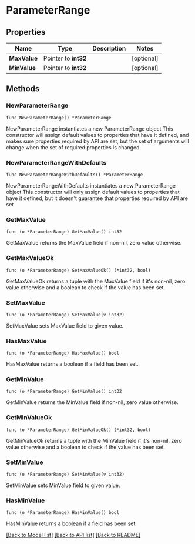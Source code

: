 # ParameterRange

## Properties

Name | Type | Description | Notes
------------ | ------------- | ------------- | -------------
**MaxValue** | Pointer to **int32** |  | [optional] 
**MinValue** | Pointer to **int32** |  | [optional] 

## Methods

### NewParameterRange

`func NewParameterRange() *ParameterRange`

NewParameterRange instantiates a new ParameterRange object
This constructor will assign default values to properties that have it defined,
and makes sure properties required by API are set, but the set of arguments
will change when the set of required properties is changed

### NewParameterRangeWithDefaults

`func NewParameterRangeWithDefaults() *ParameterRange`

NewParameterRangeWithDefaults instantiates a new ParameterRange object
This constructor will only assign default values to properties that have it defined,
but it doesn't guarantee that properties required by API are set

### GetMaxValue

`func (o *ParameterRange) GetMaxValue() int32`

GetMaxValue returns the MaxValue field if non-nil, zero value otherwise.

### GetMaxValueOk

`func (o *ParameterRange) GetMaxValueOk() (*int32, bool)`

GetMaxValueOk returns a tuple with the MaxValue field if it's non-nil, zero value otherwise
and a boolean to check if the value has been set.

### SetMaxValue

`func (o *ParameterRange) SetMaxValue(v int32)`

SetMaxValue sets MaxValue field to given value.

### HasMaxValue

`func (o *ParameterRange) HasMaxValue() bool`

HasMaxValue returns a boolean if a field has been set.

### GetMinValue

`func (o *ParameterRange) GetMinValue() int32`

GetMinValue returns the MinValue field if non-nil, zero value otherwise.

### GetMinValueOk

`func (o *ParameterRange) GetMinValueOk() (*int32, bool)`

GetMinValueOk returns a tuple with the MinValue field if it's non-nil, zero value otherwise
and a boolean to check if the value has been set.

### SetMinValue

`func (o *ParameterRange) SetMinValue(v int32)`

SetMinValue sets MinValue field to given value.

### HasMinValue

`func (o *ParameterRange) HasMinValue() bool`

HasMinValue returns a boolean if a field has been set.


[[Back to Model list]](../README.md#documentation-for-models) [[Back to API list]](../README.md#documentation-for-api-endpoints) [[Back to README]](../README.md)


